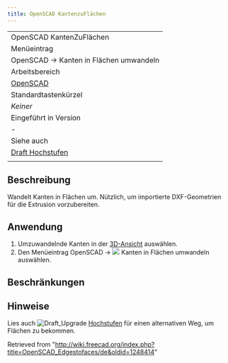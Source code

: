 ```yaml
---
title: OpenSCAD KantenzuFlächen
---
```

|  |
| --- |
| OpenSCAD KantenZuFlächen |
| Menüeintrag |
| OpenSCAD → Kanten in Flächen umwandeln |
| Arbeitsbereich |
| [OpenSCAD](/OpenSCAD_Workbench/de "OpenSCAD Workbench/de") |
| Standardtastenkürzel |
| *Keiner* |
| Eingeführt in Version |
| - |
| Siehe auch |
| [Draft Hochstufen](/Draft_Upgrade/de "Draft Upgrade/de") |
|  |

## Beschreibung

Wandelt Kanten in Flächen um. Nützlich, um importierte DXF-Geometrien für die Extrusion vorzubereiten.

## Anwendung

1. Umzuwandelnde Kanten in der [3D-Ansicht](/3D_view/de "3D view/de") auswählen.
2. Den Menüeintrag OpenSCAD → ![](/images/OpenSCAD_Edgestofaces.svg) Kanten in Flächen umwandeln auswählen.

## Beschränkungen

## Hinweise

Lies auch ![Draft_Upgrade](/images/Draft_Upgrade.svg) [Hochstufen](/Draft_Upgrade/de "Draft Upgrade/de") für einen alternativen Weg, um Flächen zu bekommen.

Retrieved from "<http://wiki.freecad.org/index.php?title=OpenSCAD_Edgestofaces/de&oldid=1248414>"
